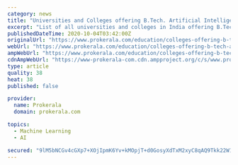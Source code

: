 ```yaml
---
category: news
title: "Universities and Colleges offering B.Tech. Artificial Intelligence and Machine Learning course in India"
excerpt: "List of all universities and colleges in India offering B.Tech. Artificial Intelligence and Machine Learning course. To find universities/colleges in a particular state use the drop down box below."
publishedDateTime: 2020-10-04T03:42:00Z
originalUrl: "https://www.prokerala.com/education/colleges-offering-b-tech-artificial-intelligence-and-machine-learning.html"
webUrl: "https://www.prokerala.com/education/colleges-offering-b-tech-artificial-intelligence-and-machine-learning.html"
ampWebUrl: "https://www.prokerala.com/education/colleges-offering-b-tech-artificial-intelligence-and-machine-learning.html?amp=1"
cdnAmpWebUrl: "https://www-prokerala-com.cdn.ampproject.org/c/s/www.prokerala.com/education/colleges-offering-b-tech-artificial-intelligence-and-machine-learning.html?amp=1"
type: article
quality: 38
heat: 38
published: false

provider:
  name: Prokerala
  domain: prokerala.com

topics:
  - Machine Learning
  - AI

secured: "9lM5bNCGv4cGXp7+XOjIpmK6Yv+kMOpjT+d0GosyXdTxM2xyC8qAQ9Tkk22W1g64uhOtbe80Mt3jaB0ki+uCrxQwH+McaMT8417wudypv0opsg1MMSoWgeMkaf9RuQgkNoSLH/BR/A21O1wSAJA029EcDlHksfnven1NJHV8thxRItG3CvVZVwMghuYaf0jfFhP8F5ONNmq4MZxpeKE/k/gvz+LNpGYmj1Rf/ZttnuF1DqXkKVE4PQk+KbbOB71fEPZ5P5yo+d/aWhdSx4pXu9PrifquME/tnUpsDemoeEFIp/Of1s7XGYpnpVgC/wLolPgpI/ycrjYSo0waC+l0GTNUki6jJmeK4W6mgevWftc=;IFnzCQVGnbqopBRz+G85Sg=="
---
```


